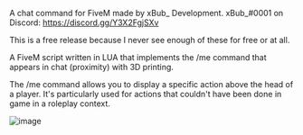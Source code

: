 A chat command for FiveM made by xBub_ Development. xBub_#0001 on Discord: https://discord.gg/Y3X2FgjSXv

This is a free release because I never see enough of these for free or at all.

A FiveM script written in LUA that implements the /me command that appears in chat (proximity) with 3D printing.

The /me command allows you to display a specific action above the head of a player. It's particularly used for actions that couldn't have been done in game in a roleplay context.

![image](https://user-images.githubusercontent.com/75557986/129563352-de1f04e4-44aa-49aa-8472-355c0d9a1a18.png)
